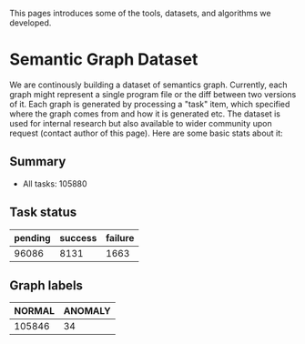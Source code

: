 This pages introduces some of the tools, datasets, and algorithms we developed.

# Semantic Graph Dataset

We are continously building a dataset of semantics graph. Currently,
each graph might represent a single program file or the diff between two
versions of it. Each graph is generated by processing a "task" item, which
specified where the graph comes from and how it is generated etc.
The dataset is used for internal research but also available to wider community
upon request (contact author of this page). Here are some basic stats about it:

## Summary

* All tasks: 105880
## Task status

|   pending |   success |   failure |
|-----------|-----------|-----------|
|     96086 |      8131 |      1663 |

## Graph labels

|   NORMAL |   ANOMALY |
|----------|-----------|
|   105846 |        34 |
